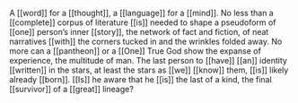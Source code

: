 A [[word]] for a [[thought]], a [[language]] for a [[mind]]. No less than a [[complete]] corpus of literature [[is]] needed to shape a pseudoform of [[one]] person’s inner [[story]], the network of fact and fiction, of neat narratives [[with]] the corners tucked in and the wrinkles folded away. No more can a [[pantheon]] or a [[One]] True God show the expanse of experience, the multitude of man. The last person to [[have]] [[an]] identity [[written]] in the stars, at least the stars as [[we]] [[know]] them, [[is]] likely already [[born]]. [[Is]] he aware that he [[is]] the last of a kind, the final [[survivor]] of a [[great]] lineage?  